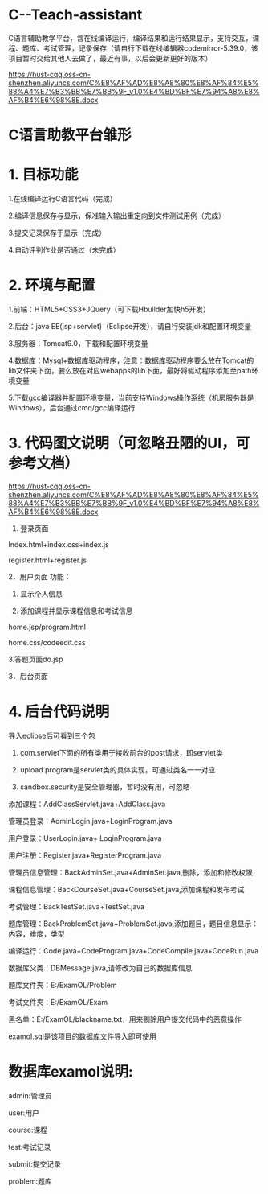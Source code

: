 # C--Teach-assistant
C语言辅助教学平台，含在线编译运行，编译结果和运行结果显示，支持交互，课程、题库、考试管理，记录保存（请自行下载在线编辑器codemirror-5.39.0，该项目暂时交给其他人去做了，最近有事，以后会更新更好的版本）

https://hust-cqq.oss-cn-shenzhen.aliyuncs.com/C%E8%AF%AD%E8%A8%80%E8%AF%84%E5%88%A4%E7%B3%BB%E7%BB%9F_v1.0%E4%BD%BF%E7%94%A8%E8%AF%B4%E6%98%8E.docx
# C语言助教平台雏形
# 1.	目标功能
1.在线编译运行C语言代码（完成）

2.编译信息保存与显示，保准输入输出重定向到文件测试用例（完成）

3.提交记录保存于显示（完成）

4.自动评判作业是否通过（未完成）

# 2.	环境与配置
1.前端：HTML5+CSS3+JQuery（可下载Hbuilder加快h5开发）

2.后台：java EE(jsp+servlet)（Eclipse开发），请自行安装jdk和配置环境变量

3.服务器：Tomcat9.0，下载和配置环境变量

4.数据库：Mysql+数据库驱动程序，注意：数据库驱动程序要么放在Tomcat的lib文件夹下面，要么放在对应webapps的lib下面，最好将驱动程序添加至path环境变量

5.下载gcc编译器并配置环境变量，当前支持Windows操作系统（机房服务器是Windows），后台通过cmd/gcc编译运行

# 3.	代码图文说明（可忽略丑陋的UI，可参考文档）
https://hust-cqq.oss-cn-shenzhen.aliyuncs.com/C%E8%AF%AD%E8%A8%80%E8%AF%84%E5%88%A4%E7%B3%BB%E7%BB%9F_v1.0%E4%BD%BF%E7%94%A8%E8%AF%B4%E6%98%8E.docx

1.	登录页面

Index.html+index.css+index.js

register.html+register.js
 

2．用户页面
功能：

1.	显示个人信息

2.	添加课程并显示课程信息和考试信息

home.jsp/program.html

home.css/codeedit.css
 
3.答题页面do.jsp
 
3．后台页面
       
# 4.	后台代码说明

导入eclipse后可看到三个包

1.	com.servlet下面的所有类用于接收前台的post请求，即servlet类

2.	upload.program是servlet类的具体实现，可通过类名一一对应

3.	sandbox.security是安全管理器，暂时没有用，可忽略

添加课程：AddClassServlet.java+AddClass.java

管理员登录：AdminLogin.java+LoginProgram.java

用户登录：UserLogin.java+ LoginProgram.java

用户注册：Register.java+RegisterProgram.java

管理员信息管理：BackAdminSet.java+AdminSet.java,删除，添加和修改权限

课程信息管理：BackCourseSet.java+CourseSet.java,添加课程和发布考试

考试管理：BackTestSet.java+TestSet.java

题库管理：BackProblemSet.java+ProblemSet.java,添加题目，题目信息显示：内容，难度，类型

编译运行：Code.java+CodeProgram.java+CodeCompile.java+CodeRun.java

数据库父类：DBMessage.java,请修改为自己的数据库信息

题库文件夹：E:/ExamOL/Problem

考试文件夹：E:/ExamOL/Exam

黑名单：E:/ExamOL/blackname.txt，用来剔除用户提交代码中的恶意操作

examol.sql是该项目的数据库文件导入即可使用

# 数据库examol说明:

admin:管理员

user:用户

course:课程

test:考试记录

submit:提交记录

problem:题库
